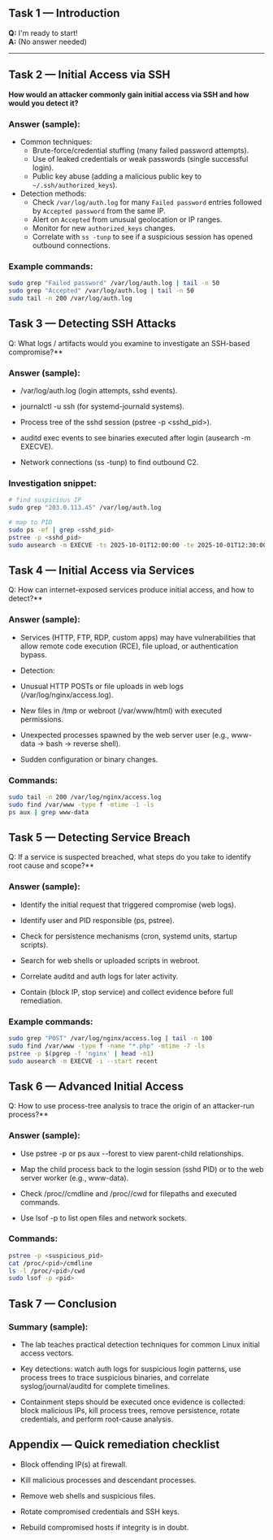 ## Task 1 — Introduction
**Q:** I'm ready to start!  
**A:** (No answer needed)

---

## Task 2 — Initial Access via SSH
**How would an attacker commonly gain initial access via SSH and how would you detect it?**

### **Answer (sample):**
- Common techniques:
  - Brute-force/credential stuffing (many failed password attempts).
  - Use of leaked credentials or weak passwords (single successful login).
  - Public key abuse (adding a malicious public key to `~/.ssh/authorized_keys`).
- Detection methods:
  - Check `/var/log/auth.log` for many `Failed password` entries followed by `Accepted password` from the same IP.
  - Alert on `Accepted` from unusual geolocation or IP ranges.
  - Monitor for new `authorized_keys` changes.
  - Correlate with `ss -tunp` to see if a suspicious session has opened outbound connections.

### **Example commands:**
```bash
sudo grep "Failed password" /var/log/auth.log | tail -n 50
sudo grep "Accepted" /var/log/auth.log | tail -n 50
sudo tail -n 200 /var/log/auth.log
```
## Task 3 — Detecting SSH Attacks
Q: What logs / artifacts would you examine to investigate an SSH-based compromise?**

### Answer (sample):

- /var/log/auth.log (login attempts, sshd events).

- journalctl -u ssh (for systemd-journald systems).

- Process tree of the sshd session (pstree -p <sshd_pid>).

- auditd exec events to see binaries executed after login (ausearch -m EXECVE).

- Network connections (ss -tunp) to find outbound C2.

### Investigation snippet:
```bash 
# find suspicious IP
sudo grep "203.0.113.45" /var/log/auth.log

# map to PID
sudo ps -ef | grep <sshd_pid>
pstree -p <sshd_pid>
sudo ausearch -m EXECVE -ts 2025-10-01T12:00:00 -te 2025-10-01T12:30:00
```
## Task 4 — Initial Access via Services
Q: How can internet-exposed services produce initial access, and how to detect?**

### Answer (sample):

- Services (HTTP, FTP, RDP, custom apps) may have vulnerabilities that allow remote code execution (RCE), file upload, or authentication bypass.

- Detection:

- Unusual HTTP POSTs or file uploads in web logs (/var/log/nginx/access.log).

- New files in /tmp or webroot (/var/www/html) with executed permissions.

- Unexpected processes spawned by the web server user (e.g., www-data → bash → reverse shell).

- Sudden configuration or binary changes.

### Commands:
```bash
sudo tail -n 200 /var/log/nginx/access.log
sudo find /var/www -type f -mtime -1 -ls
ps aux | grep www-data
```
## Task 5 — Detecting Service Breach
Q: If a service is suspected breached, what steps do you take to identify root cause and scope?**

### Answer (sample):

- Identify the initial request that triggered compromise (web logs).

- Identify user and PID responsible (ps, pstree).

- Check for persistence mechanisms (cron, systemd units, startup scripts).

- Search for web shells or uploaded scripts in webroot.

- Correlate auditd and auth logs for later activity.

- Contain (block IP, stop service) and collect evidence before full remediation.

### Example commands:
```bash
sudo grep "POST" /var/log/nginx/access.log | tail -n 100
sudo find /var/www -type f -name "*.php" -mtime -7 -ls
pstree -p $(pgrep -f 'nginx' | head -n1)
sudo ausearch -m EXECVE -i --start recent
```
## Task 6 — Advanced Initial Access
Q: How to use process-tree analysis to trace the origin of an attacker-run process?**

### Answer (sample):

- Use pstree -p <pid> or ps aux --forest to view parent-child relationships.

- Map the child process back to the login session (sshd PID) or to the web server worker (e.g., www-data).

- Check /proc/<pid>/cmdline and /proc/<pid>/cwd for filepaths and executed commands.

- Use lsof -p <pid> to list open files and network sockets.

### Commands:
```bash
pstree -p <suspicious_pid>
cat /proc/<pid>/cmdline
ls -l /proc/<pid>/cwd
sudo lsof -p <pid>
```
## Task 7 — Conclusion
### Summary (sample):

- The lab teaches practical detection techniques for common Linux initial access vectors.

- Key detections: watch auth logs for suspicious login patterns, use process trees to trace suspicious binaries, and correlate syslog/journal/auditd for complete timelines.

- Containment steps should be executed once evidence is collected: block malicious IPs, kill process trees, remove persistence, rotate credentials, and perform root-cause analysis.

## Appendix — Quick remediation checklist
- Block offending IP(s) at firewall.

- Kill malicious processes and descendant processes.

- Remove web shells and suspicious files.

- Rotate compromised credentials and SSH keys.

- Rebuild compromised hosts if integrity is in doubt.

